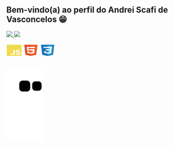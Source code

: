 ## Bem-vindo(a) ao perfil do Andrei Scafi de Vasconcelos 😁

 <div>
  <!-- <a href="https://github.com/andreiscafi">
   <img height="180em" src="https://github-readme-stats.vercel.app/api?username=andreiscafi&show_icons=true&theme=tokyonight&include_all_commits=true&count_private=true"/>
   <img height="180em" src="https://github-readme-stats.vercel.app/api/top-langs/?username=andreiscafi&layout=compact&langs_count=6&theme=tokyonight"/>-->
    <a href="https://github.com/andreiscafi"> 
     <img height="180em" src="https://github-readme-stats-sigma-five.vercel.app/api?username=andreiscafi&show_icons=true&theme=tokyonight&include_all_commits=true&count_private=true"/>
     <img align="180em" src="https://github-readme-stats-sigma-five.vercel.app/api/top-langs/?username=andreiscafi&theme=react&line_height=40&hide=css"/> </a>

</div>
<div style="display: inline_block"><br>
  <img align="center" alt="Js" height="30" width="40" src="https://raw.githubusercontent.com/devicons/devicon/master/icons/javascript/javascript-plain.svg">
  <img align="center" alt="HTML" height="30" width="40" src="https://raw.githubusercontent.com/devicons/devicon/master/icons/html5/html5-original.svg">
  <img align="center" alt="CSS" height="30" width="40" src="https://raw.githubusercontent.com/devicons/devicon/master/icons/css3/css3-original.svg">
</div>
 
 <br>
 
 <!-- ### Pra conteúdo sobre programação me segue a gente nas redes abaixo! -->
 
<div> 
 <!-- <a href="" target="_blank"><img src="https://img.shields.io/badge/YouTube-FF0000?style=for-the-badge&logo=youtube&logoColor=white" target="_blank"></a>
  <a href="" target="_blank"><img src="https://img.shields.io/badge/-Instagram-%23E4405F?style=for-the-badge&logo=instagram&logoColor=white" target="_blank"></a>
 <a href="https://discord.gg/5DVhGKVf4h" target="_blank"><img src="https://img.shields.io/badge/Discord-7289DA?style=for-the-badge&logo=discord&logoColor=white" target="_blank"></a> 
  <a href = ""><img src="https://img.shields.io/badge/-Gmail-%23333?style=for-the-badge&logo=gmail&logoColor=white" target="_blank"></a>
  <a href="https://www.linkedin.com/in/ricardohdias" target="_blank"><img src="https://img.shields.io/badge/-LinkedIn-%230077B5?style=for-the-badge&logo=linkedin&logoColor=white" target="_blank"></a> --->
 
  ![Snake animation](https://github.com/andreiscafi/andreiscafi/blob/output/github-contribution-grid-snake.svg)

</div>
